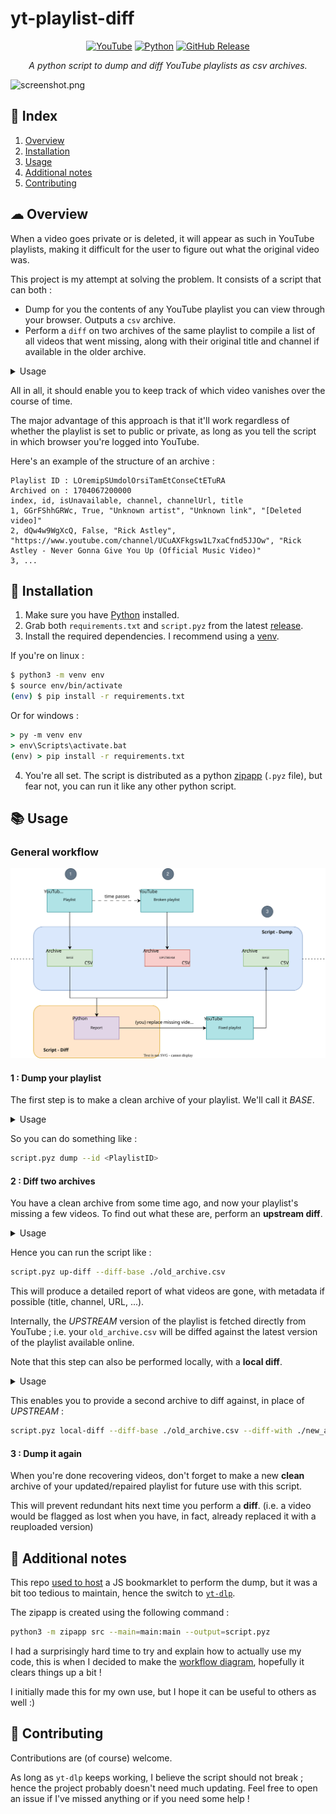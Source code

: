 # yt-playlist-diff
<p align="center">
  <a href="https://youtube.com">
    <img alt="YouTube" src="https://img.shields.io/badge/YouTube-%23FF0000.svg?&logo=YouTube&logoColor=white"
  /></a>
  <a href="https://python.org/downloads">
    <img alt="Python" src="https://img.shields.io/badge/python-3.4+-blue.svg"
  /></a>
  <a href="https://github.com/vitto4/yt-playlist-diff/releases">
    <img alt="GitHub Release" src="https://img.shields.io/github/v/release/vitto4/yt-playlist-diff"
  /></a>
  

</p>

<p align="center"><i>A python script to dump and diff YouTube playlists as csv archives.</i></p>

![screenshot.png](misc/example.png)

## 🏮 Index
1. [Overview](#-overview)
2. [Installation](#-installation)
3. [Usage](#-usage)
4. [Additional notes](#-additional-notes)
5. [Contributing](#-contributing)


## ☁ Overview

When a video goes private or is deleted, it will appear as such in YouTube playlists, making it difficult for the user to figure out what the original video was.

This project is my attempt at solving the problem. It consists of a script that can both :
- Dump for you the contents of any YouTube playlist you can view through your browser. Outputs a `csv` archive.
- Perform a `diff` on two archives of the same playlist to compile a list of all videos that went missing, along with their original title and channel if available in the older archive.

<details>
  <summary>Usage</summary>

```
Usage: main.py [-h] OPERATION ...

| Fetch a YouTube playlist using its ID.
| Dump it into a CSV archive.
| Diff two archives of the same playlist to (hopefully) recover lost videos.

Positional Arguments:
  OPERATION
    dump      Dump the playlist into a CSV archive.
    up-diff   Fetch upstream and perform a diff with your local archive.
    local-diff
              Perform a local diff between two archives.

Options:
  -h, --help  show this help message and exit

| Examples :
|
|  * Dump a playlist
|    > script.pyz dump --id LOremipSUmdolOrsiTamEtConseCtETuRA --browser chrome --output ./cool_playlist.csv
|
|  * Diff an archive with upstream
|    > script.pyz up-diff --diff-base ./trendy_memes.csv --browser firefox
|
|  * Diff two local archives
|    > script.pyz local-diff --diff-base ./dusty_old_archive.csv --diff-with ./shiny_new_archive.csv
|
```

</details>


All in all, it should enable you to keep track of which video vanishes over the course of time.

The major advantage of this approach is that it'll work regardless of whether the playlist is set to public or private, as long as you tell the script in which browser you're logged into YouTube.

Here's an example of the structure of an archive :

```csv
Playlist ID : LOremipSUmdolOrsiTamEtConseCtETuRA
Archived on : 1704067200000
index, id, isUnavailable, channel, channelUrl, title
1, GGrFShhGRWc, True, "Unknown artist", "Unknown link", "[Deleted video]"
2, dQw4w9WgXcQ, False, "Rick Astley", "https://www.youtube.com/channel/UCuAXFkgsw1L7xaCfnd5JJOw", "Rick Astley - Never Gonna Give You Up (Official Music Video)"
3, ...
```


## 💾 Installation

1. Make sure you have [Python](https://www.python.org/downloads/) installed.
2. Grab both `requirements.txt` and `script.pyz` from the latest [release](https://github.com/vitto4/yt-playlist-diff/releases).
3. Install the required dependencies. I recommend using a [venv](https://docs.python.org/3/tutorial/venv.html).

If you're on linux :

```sh
$ python3 -m venv env
$ source env/bin/activate
(env) $ pip install -r requirements.txt
```
Or for windows :
```bat
> py -m venv env
> env\Scripts\activate.bat
(env) > pip install -r requirements.txt
```

4. You're all set. The script is distributed as a python [zipapp](https://docs.python.org/3/library/zipapp.html) (`.pyz` file), but fear not, you can run it like any other python script.

## 📚 Usage

### General workflow

![](misc/diagram.drawio.svg)


#### 1 : Dump your playlist

The first step is to make a clean archive of your playlist. We'll call it *BASE*.

<details>
  <summary>Usage</summary>

```
Usage: script.pyz dump [-h] --id PLAYLIST_ID [--browser BROWSER] [--output PATH]

Options:
  -h, --help         show this help message and exit
  --id PLAYLIST_ID   YouTube ID of the playlist to dump
                     E.g. : `LOremipSUmdolOrsiTamEtConseCtETuRA`.
  --browser BROWSER  Browser to use for session cookies (required to access private playlists when fetching)
                     E.g. : `chrome`, `firefox`.
  --output PATH      Customize the path (and name) of the output archive
                     E.g. : `./folder/my_shiny_new_archive.csv`.
```

</details>

So you can do something like :

```sh
script.pyz dump --id <PlaylistID>
```

#### 2 : Diff two archives

You have a clean archive from some time ago, and now your playlist's missing a few videos.
To find out what these are, perform an **upstream diff**.

<details>
  <summary>Usage</summary>

```
Usage: script.pyz up-diff [-h] --diff-base PATH [--id-override PLAYLIST_ID] [--browser BROWSER]

Options:
  -h, --help            show this help message and exit
  --diff-base PATH      Path to your existing archive in CSV format
                        E.g. : `./dusty_old_archive.csv`.
  --id-override PLAYLIST_ID
                        YouTube ID of the playlist to fetch. This should be detected automatically using the archive provided in `--diff-base`.
  --browser BROWSER     Browser to use for session cookies (required to access private playlists when fetching)
                        E.g. : `chrome`, `firefox`.
```

</details>

Hence you can run the script like :

```sh
script.pyz up-diff --diff-base ./old_archive.csv
```

This will produce a detailed report of what videos are gone, with metadata if possible (title, channel, URL, ...).

Internally, the *UPSTREAM* version of the playlist is fetched directly from YouTube ; i.e. your `old_archive.csv` will be diffed against the latest version of the playlist available online.

Note that this step can also be performed locally, with a **local diff**.

<details>
  <summary>Usage</summary>

```
Usage: script.pyz local-diff [-h] --diff-base PATH --diff-with PATH

Options:
  -h, --help        show this help message and exit
  --diff-base PATH  Path to your existing archive in CSV format
                    E.g. : `./dusty_old_archive.csv`.
  --diff-with PATH  Path to the most recent of the two archives you want to diff.
```

</details>

This enables you to provide a second archive to diff against, in place of *UPSTREAM* :

```sh
script.pyz local-diff --diff-base ./old_archive.csv --diff-with ./new_archive.csv
```

#### 3 : Dump it again

When you're done recovering videos, don't forget to make a new **clean** archive of your updated/repaired playlist for future use with this script.

This will prevent redundant hits next time you perform a **diff**. (i.e. a video would be flagged as lost when you have, in fact, already replaced it with a reuploaded version)

## 🔖 Additional notes

This repo [used to host](https://github.com/vitto4/yt-playlist-diff/tree/yt-playlist-bookmarklet) a JS bookmarklet to perform the dump, but it was a bit too tedious to maintain, hence the switch to [`yt-dlp`](https://github.com/yt-dlp/yt-dlp).

The zipapp is created using the following command :

```sh
python3 -m zipapp src --main=main:main --output=script.pyz
```

I had a surprisingly hard time to try and explain how to actually use my code, this is when I decided to make the [workflow diagram](#general-workflow), hopefully it clears things up a bit !

I initially made this for my own use, but I hope it can be useful to others as well :)


## 🧩 Contributing

Contributions are (of course) welcome.

As long as `yt-dlp` keeps working, I believe the script should not break ; hence the project probably doesn't need much updating.
Feel free to open an issue if I've missed anything or if you need some help !